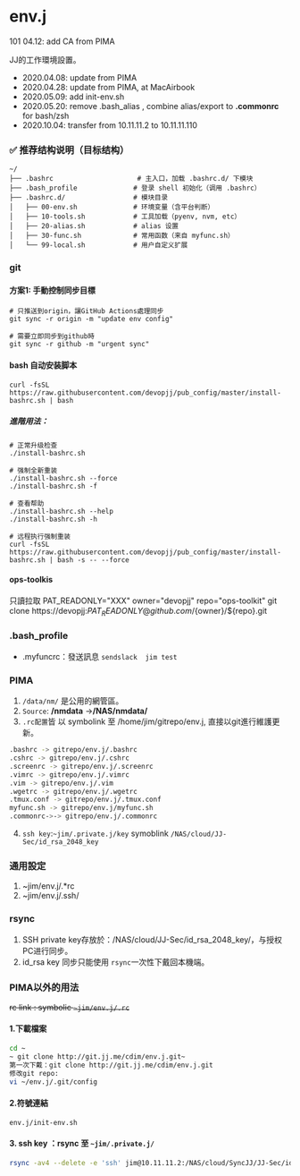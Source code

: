 # env.j

101
04.12: add CA from PIMA

JJ的工作環境設置。

- 2020.04.08: update from PIMA
- 2020.04.28: update from PIMA, at MacAirbook
- 2020.05.09: add init-env.sh
- 2020.05.20: remove .bash_alias , combine alias/export to **.commonrc** for bash/zsh
- 2020.10.04: transfer from 10.11.11.2 to 10.11.11.110

### ✅ 推荐结构说明（目标结构）

```
~/
├── .bashrc                     # 主入口，加载 .bashrc.d/ 下模块
├── .bash_profile              # 登录 shell 初始化（调用 .bashrc）
├── .bashrc.d/                 # 模块目录
│   ├── 00-env.sh              # 环境变量（含平台判断）
│   ├── 10-tools.sh            # 工具加载（pyenv, nvm, etc）
│   ├── 20-alias.sh            # alias 设置
│   ├── 30-func.sh             # 常用函数（来自 myfunc.sh）
│   └── 99-local.sh            # 用户自定义扩展
```
### git
#### 方案1: 手動控制同步目標
```
# 只推送到origin，讓GitHub Actions處理同步
git sync -r origin -m "update env config"

# 需要立即同步到github時
git sync -r github -m "urgent sync"
```


#### bash 自动安装脚本

```
curl -fsSL https://raw.githubusercontent.com/devopjj/pub_config/master/install-bashrc.sh | bash
```
##### 進階用法：
```
# 正常升级检查
./install-bashrc.sh

# 强制全新重装
./install-bashrc.sh --force
./install-bashrc.sh -f

# 查看帮助
./install-bashrc.sh --help
./install-bashrc.sh -h

# 远程执行强制重装
curl -fsSL https://raw.githubusercontent.com/devopjj/pub_config/master/install-bashrc.sh | bash -s -- --force
```
#### ops-toolkis
只讀拉取
PAT_READONLY="XXX"
owner="devopjj"
repo="ops-toolkit"
git clone https://devopjj:$PAT_READONLY@github.com/${owner}/${repo}.git

### .bash_profile

- .myfuncrc：發送訊息 `sendslack  jim test`

### PIMA

1. `/data/nm/` 是公用的網管區。
2. `Source`: **/nmdata** ->**/NAS/nmdata/**
3. `.rc配置`皆 以 symbolink 至 /home/jim/gitrepo/env.j, 直接以git進行維護更新。

```sh
.bashrc -> gitrepo/env.j/.bashrc
.cshrc -> gitrepo/env.j/.cshrc
.screenrc -> gitrepo/env.j/.screenrc
.vimrc -> gitrepo/env.j/.vimrc
.vim -> gitrepo/env.j/.vim
.wgetrc -> gitrepo/env.j/.wgetrc
.tmux.conf -> gitrepo/env.j/.tmux.conf
myfunc.sh -> gitrepo/env.j/myfunc.sh
.commonrc->-> gitrepo/env.j/.commonrc
```

4. `ssh key`:`~jim/.private.j/key` symoblink `/NAS/cloud/JJ-Sec/id_rsa_2048_key`

### 通用設定

1. ~jim/env.j/.\*rc
2. ~jim/env.j/.ssh/

### rsync

1. SSH private key存放於：/NAS/cloud/JJ-Sec/id_rsa_2048_key/，与授权PC进行同步。
2. id_rsa key 同步只能使用 `rsync`一次性下戴回本機端。

### PIMA以外的用法

~~rc link : symbolic `~jim/env.j/.rc`~~

#### 1.下載檔案

```sh
cd ~
~ git clone http://git.jj.me/cdim/env.j.git~
第一次下戴：git clone http://git.jj.me/cdim/env.j.git
修改git repo:
vi ~/env.j/.git/config

```

#### 2.符號連結

```
env.j/init-env.sh
```

#### 3. ssh key ：rsync 至 `~jim/.private.j/`

```sh
rsync -av4 --delete -e 'ssh' jim@10.11.11.2:/NAS/cloud/SyncJJ/JJ-Sec/id_rsa_2048_key/ ~/.private.j```
```
